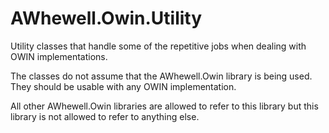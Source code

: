﻿# AWhewell.Owin.Utility

Utility classes that handle some of the repetitive jobs when dealing with
OWIN implementations.

The classes do not assume that the AWhewell.Owin library is being used. They
should be usable with any OWIN implementation.

All other AWhewell.Owin libraries are allowed to refer to this library but
this library is not allowed to refer to anything else.